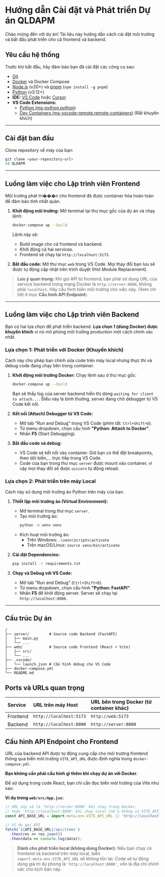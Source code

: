 # Hướng dẫn Cài đặt và Phát triển Dự án QLDAPM

Chào mừng đến với dự án! Tài liệu này hướng dẫn cách cài đặt môi trường và bắt đầu phát triển cho cả frontend và backend.

## Yêu cầu hệ thống

Trước khi bắt đầu, hãy đảm bảo bạn đã cài đặt các công cụ sau:

-   [Git](https://git-scm.com/)
-   [Docker](https://www.docker.com/products/docker-desktop/) và Docker Compose
-   [Node.js](https://nodejs.org/) (v20+) và [pnpm](https://pnpm.io/installation) (`npm install -g pnpm`)
-   [Python](https://www.python.org/downloads/) (v3.12+)
-   **IDE:** [VS Code](https://code.visualstudio.com/) hoặc [Cursor](https://cursor.sh/)
-   **VS Code Extensions:**
    -   [Python (ms-python.python)](https://marketplace.visualstudio.com/items?itemName=ms-python.python)
    -   [Dev Containers (ms-vscode-remote.remote-containers)](https://marketplace.visualstudio.com/items?itemName=ms-vscode-remote.remote-containers) (Rất khuyến khích)

---

## Cài đặt ban đầu

Clone repository về máy của bạn:

```bash
git clone <your-repository-url>
cd QLDAPM
```

---

## Luồng làm việc cho Lập trình viên Frontend

Môi trường phát tri���n cho frontend đã được container hóa hoàn toàn để đảm bảo tính nhất quán.

1.  **Khởi động môi trường:**
    Mở terminal tại thư mục gốc của dự án và chạy lệnh:

    ```bash
    docker-compose up --build
    ```

    Lệnh này sẽ:
    -   Build image cho cả frontend và backend.
    -   Khởi động cả hai services.
    -   Frontend sẽ chạy tại `http://localhost:5173`.

2.  **Bắt đầu code:**
    Mở thư mục `web` trong VS Code. Mọi thay đổi bạn lưu sẽ được tự động cập nhật trên trình duyệt (Hot Module Replacement).

> **Lưu ý quan trọng:** Khi gọi API từ frontend, bạn phải sử dụng URL của service backend trong mạng Docker là `http://server:8000`, không phải `localhost`. Hãy cấu hình biến môi trường cho việc này. (Xem chi tiết ở mục **Cấu hình API Endpoint**).

---

## Luồng làm việc cho Lập trình viên Backend

Bạn có hai lựa chọn để phát triển backend. **Lựa chọn 1 (dùng Docker) được khuyến khích** vì nó mô phỏng môi trường production một cách chính xác nhất.

### Lựa chọn 1: Phát triển với Docker (Khuyến khích)

Cách này cho phép bạn chỉnh sửa code trên máy local nhưng thực thi và debug code đang chạy bên trong container.

1.  **Khởi động môi trường Docker:**
    Chạy lệnh sau ở thư mục gốc:
    ```bash
    docker-compose up --build
    ```
    Bạn sẽ thấy log của server backend hiển thị dòng `waiting for client to attach...`. Điều này là bình thường, server đang chờ debugger từ VS Code kết nối.

2.  **Kết nối (Attach) Debugger từ VS Code:**
    -   Mở tab "Run and Debug" trong VS Code (phím tắt: `Ctrl+Shift+D`).
    -   Từ menu dropdown, chọn cấu hình **"Python: Attach to Docker"**.
    -   Nhấn **F5** (Start Debugging).

3.  **Bắt đầu code và debug:**
    -   VS Code sẽ kết nối vào container. Giờ bạn có thể đặt breakpoints, theo dõi biến,... trực tiếp trong VS Code.
    -   Code của bạn trong thư mục `server` được mount vào container, vì vậy mọi thay đổi sẽ được `uvicorn` tự động reload.

### Lựa chọn 2: Phát triển trên máy Local

Cách này sử dụng môi trường ảo Python trên máy của bạn.

1.  **Thiết lập môi trường ảo (Virtual Environment):**
    -   Mở terminal trong thư mục `server`.
    -   Tạo môi trường ảo:
        ```bash
        python -m venv venv
        ```
    -   Kích hoạt môi trường ảo:
        -   Trên Windows: `.\venv\Scripts\activate`
        -   Trên macOS/Linux: `source venv/bin/activate`

2.  **Cài đặt Dependencies:**
    ```bash
    pip install -r requirements.txt
    ```

3.  **Chạy và Debug với VS Code:**
    -   Mở tab "Run and Debug" (`Ctrl+Shift+D`).
    -   Từ menu dropdown, chọn cấu hình **"Python: FastAPI"**.
    -   Nhấn **F5** để khởi động server. Server sẽ chạy tại `http://localhost:8000`.

---

## Cấu trúc Dự án

```
/
├── server/         # Source code Backend (FastAPI)
│   ├── main.py
│   └── ...
├── web/            # Source code Frontend (React + Vite)
│   ├── src/
│   └── ...
├── .vscode/
│   └── launch.json # Cấu hình debug cho VS Code
├── docker-compose.yml
└── README.md
```

## Ports và URLs quan trọng

| Service  | URL trên máy Host      | URL bên trong Docker (từ container khác) |
| :------- | :--------------------- | :-------------------------------------- |
| Frontend | `http://localhost:5173`| `http://web:5173`                       |
| Backend  | `http://localhost:8000`| `http://server:8000`                    |

## Cấu hình API Endpoint cho Frontend

URL của backend API được tự động cung cấp cho môi trường frontend thông qua biến môi trường `VITE_API_URL` được định nghĩa trong `docker-compose.yml`.

**Bạn không cần phải cấu hình gì thêm khi chạy dự án với Docker.**

Để sử dụng trong code React, bạn chỉ cần đọc biến môi trường của Vite như sau:

**Ví dụ trong `web/src/App.jsx`:**
```javascript
// URL này sẽ là 'http://server:8000' khi chạy trong Docker,
// hoặc 'http://localhost:8000' khi chạy local (nếu không có VITE_API_URL).
const API_BASE_URL = import.meta.env.VITE_API_URL || 'http://localhost:8000';

// Ví dụ gọi API
fetch(`${API_BASE_URL}/api/items`)
  .then(res => res.json())
  .then(data => console.log(data));
```

> **Dành cho phát triển local (không dùng Docker):** Nếu bạn chạy cả frontend và backend trên máy local, biến `import.meta.env.VITE_API_URL` sẽ không tồn tại. Code sẽ tự động dùng giá trị dự phòng là `'http://localhost:8000'`, vốn là địa chỉ chính xác cho kịch bản này.

